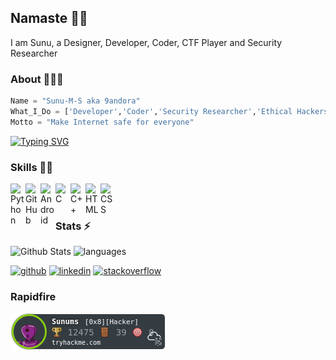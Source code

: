 
## Namaste 🙏🏻
I am  Sunu, a Designer, Developer, Coder, CTF Player and Security Researcher

### About 🙋🏻‍♂️
```python
Name = "Sunu-M-S aka 9andora"
What_I_Do = ['Developer','Coder','Security Researcher','Ethical Hackers','CTF','OSINT']
Motto = "Make Internet safe for everyone"


```

[![Typing SVG](https://readme-typing-svg.herokuapp.com?font=Ubuntu&color=%2336BCF7&vCenter=true&height=35&lines=root%40SMS~%23+whoami;%E2%9C%93+Sunu+M+S;%E2%9C%93+Web+Pentester;%E2%9C%93+Ethical+Hacker;%E2%9C%93+Developer+;%E2%9C%93+Open+source+Toolmaker+)](https://git.io/typing-svg)
### Skills 👨‍💻

<img align="left" alt="Python" width="24px" src="https://cdn.jsdelivr.net/npm/simple-icons@3.2.0/icons/python.svg" />
<img align="left" alt="GitHub" width="24px" src="https://cdn.jsdelivr.net/npm/simple-icons@3.2.0/icons/github.svg" />
<img align="left" alt="Android" width="24px" src="https://cdn.jsdelivr.net/npm/simple-icons@3.2.0/icons/android.svg" />
<img align="left" alt="C" width="24px" src="https://cdn.jsdelivr.net/npm/simple-icons@3.2.0/icons/c.svg" />
<img align="left" alt="C++" width="24px" src="https://cdn.jsdelivr.net/npm/simple-icons@3.2.0/icons/cplusplus.svg" />
<img align="left" alt="HTML" width="24px" src="https://cdn.jsdelivr.net/npm/simple-icons@3.2.0/icons/html5.svg" />
<img align="left" alt="CSS" width="24px" src="https://cdn.jsdelivr.net/npm/simple-icons@3.2.0/icons/css3.svg" />
</br>
</br>

### Stats ⚡️

![Github Stats](https://github-stats-alpha.vercel.app/api/?username=sunums&tc=333&ic=333)
<img src="https://github-readme-stats.vercel.app/api/top-langs/?username=sunums&layout=compact&theme=tokyday" alt="languages" height="195">


[![github](https://img.shields.io/badge/github-%2324292e.svg?style=for-the-badge&logo=github&logoColor=white)](https://github.com/sunums)
[![linkedin](https://img.shields.io/badge/linkedin-%231E77B5.svg?style=for-the-badge&logo=linkedin&logoColor=white)](https://www.linkedin.com/in/sunu-m-s/) [![stackoverflow](https://img.shields.io/badge/stackoverflow-%23F28032.svg?style=for-the-badge&logo=stackoverflow&logoColor=white)](#)

### Rapidfire

![tryhackme](https://github.com/Sunu-M-S/Sunu-M-S/blob/main/images/tryhackme.png) 






